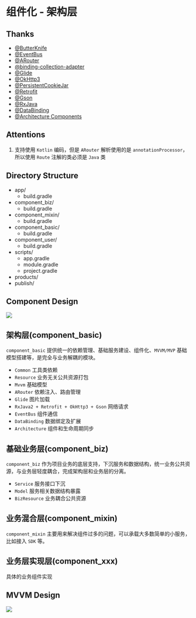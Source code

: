 # 组件化 - 架构层

## Thanks

- [@ButterKnife](https://github.com/JakeWharton/butterknife)
- [@EventBus](https://github.com/greenrobot/EventBus)
- [@ARouter](https://github.com/alibaba/ARouter)
- [@binding-collection-adapter](https://github.com/evant/binding-collection-adapter)
- [@Glide](https://github.com/bumptech/glide)
- [@OkHttp3](https://github.com/square/okhttp)
- [@PersistentCookieJar](https://github.com/franmontiel/PersistentCookieJar)
- [@Retrofit](https://github.com/square/retrofit)
- [@Gson](https://github.com/google/gson)
- [@RxJava](https://github.com/ReactiveX/RxJava)
- [@DataBinding](https://developer.android.com/topic/libraries/data-binding/)
- [@Architecture Components](https://developer.android.com/topic/libraries/architecture/)

## Attentions

1. 支持使用 `Kotlin` 编码，但是 `ARouter` 解析使用的是 `annotationProcessor`，所以使用 `Route` 注解的类必须是 `Java` 类

## Directory Structure

- app/
    - build.gradle
- component_biz/
    - build.gradle
- component_mixin/
    - build.gradle
- component_basic/
    - build.gradle
- component_user/
    - build.gradle
- scripts/
    - app.gradle
    - module.gradle
    - project.gradle
- products/
- publish/


## Component Design

![](http://cdn1.showjoy.com/shop/images/20180913/XMEX8EITHWRAROVVSOCM1536818047487.png)

## 架构层(component_basic)

`component_basic` 提供统一的依赖管理、基础服务建设、组件化、`MVVM/MVP` 基础模型搭建等，是完全与业务解耦的模块。

- `Common` 工具类依赖
- `Resource` 业务无关公共资源打包
- `Mvvm` 基础模型
- `ARouter` 依赖注入、路由管理
- `Glide` 图片加载
- `RxJava2 + Retrofit + OkHttp3 + Gson` 网络请求
- `EventBus` 组件通信
- `DataBinding` 数据绑定及扩展
- `Architecture` 组件和生命周期同步


## 基础业务层(component_biz)

`component_biz` 作为项目业务的底层支持，下沉服务和数据结构，统一业务公共资源，与业务层轻度耦合，完成架构层和业务层的分离。

- `Service` 服务接口下沉
- `Model` 服务相关数据结构暴露
- `BizResource` 业务耦合公共资源

## 业务混合层(component_mixin)

`component_mixin` 主要用来解决组件过多的问题，可以承载大多数简单的小服务，比如接入 `SDK` 等。

## 业务层实现层(component_xxx)

具体的业务组件实现


## MVVM Design

![](http://cdn1.showjoy.com/shop/images/20180913/BJVRKONATC6TI33OWI981536817416210.png)
